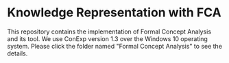 # Knowledge Representation with FCA
This repository contains the implementation of Formal Concept Analysis and its tool. We use ConExp version 1.3 over the Windows 10 operating system. Please click the folder named "Formal Concept Analysis" to see the details. 
